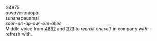 <body>
  <p>G4875<br>  συναναπαύομαι  <br> sunanapauomai  <br><i>soon-an-ap-ow‘-om-ahee </i><br>Middle voice from <a href="g4862.htm">4862</a> and <a href="g0373.htm">373</a>  to <i>recruit</i> <i>oneself</i> in company <i>with:</i> - refresh with.<br></p>
 </body>